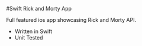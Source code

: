 #Swift Rick and Morty App

Full featured ios app showcasing Rick and Morty API.

- Written in Swift
- Unit Tested